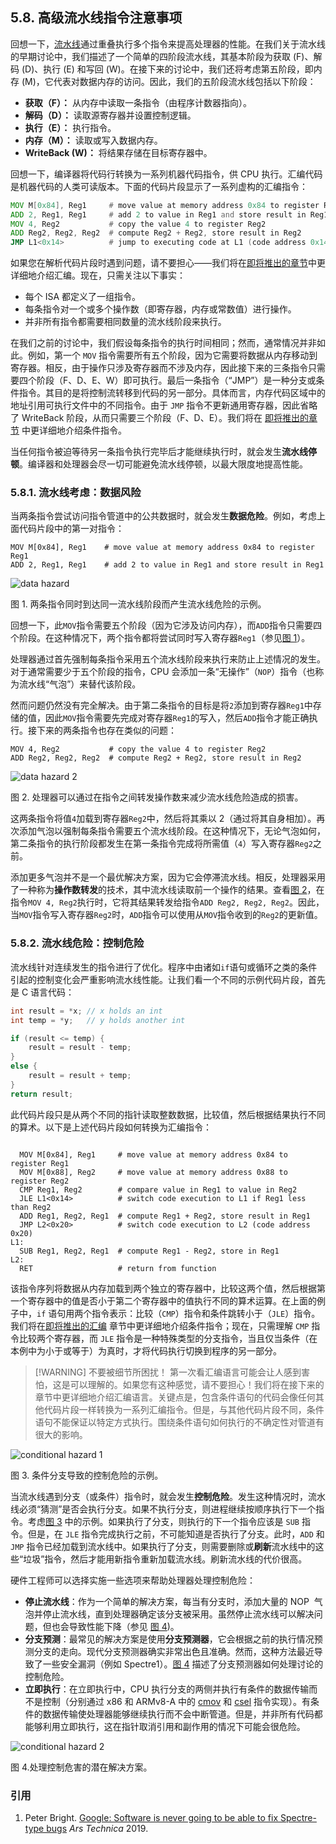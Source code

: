 ## 5.8. 高级流水线指令注意事项

回想一下，[流水线](5.7%20流水线：让%20CPU%20运行得更快.md)通过重叠执行多个指令来提高处理器的性能。在我们关于流水线的早期讨论中，我们描述了一个简单的四阶段流水线，其基本阶段为获取 (F)、解码 (D)、执行 (E) 和写回 (W)。在接下来的讨论中，我们还将考虑第五阶段，即内存 (M)，它代表对数据内存的访问。因此，我们的五阶段流水线包括以下阶段：

- **获取（F）：** 从内存中读取一条指令（由程序计数器指向）。
- **解码（D）：** 读取源寄存器并设置控制逻辑。
- **执行（E）：** 执行指令。
- **内存（M）：** 读取或写入数据内存。
- **WriteBack (W)：** 将结果存储在目标寄存器中。

回想一下，编译器将代码行转换为一系列机器代码指令，供 CPU 执行。汇编代码是机器代码的人类可读版本。下面的代码片段显示了一系列虚构的汇编指令：

```asm
MOV M[0x84], Reg1     # move value at memory address 0x84 to register Reg1
ADD 2, Reg1, Reg1     # add 2 to value in Reg1 and store result in Reg1
MOV 4, Reg2           # copy the value 4 to register Reg2
ADD Reg2, Reg2, Reg2  # compute Reg2 + Reg2, store result in Reg2
JMP L1<0x14>          # jump to executing code at L1 (code address 0x14)
```


如果您在解析代码片段时遇到问题，请不要担心——我们将在[即将推出的章节](https://diveintosystems.org/book/C7-x86_64/index.html#_assembly_chapter)中更详细地介绍汇编。现在，只需关注以下事实：

- 每个 ISA 都定义了一组指令。
- 每条指令对一个或多个操作数（即寄存器，内存或常数值）进行操作。
- 并非所有指令都需要相同数量的流水线阶段来执行。


在我们之前的讨论中，我们假设每条指令的执行时间相同；然而，通常情况并非如此。例如，第一个 `MOV` 指令需要所有五个阶段，因为它需要将数据从内存移动到寄存器。相反，由于操作只涉及寄存器而不涉及内存，因此接下来的三条指令只需要四个阶段（F、D、E、W）即可执行。最后一条指令（“JMP”）是一种分支或条件指令。其目的是将控制流转移到代码的另一部分。具体而言，内存代码区域中的地址引用可执行文件中的不同指令。由于 `JMP` 指令不更新通用寄存器，因此省略了 WriteBack 阶段，从而只需要三个阶段（F、D、E）。我们将在 [即将推出的章节](https://diveintosystems.org/book/C7-x86_64/conditional_control_loops.html#_conditional_control_and_loops) 中更详细地介绍条件指令。

当任何指令被迫等待另一条指令执行完毕后才能继续执行时，就会发生**流水线停顿**。编译器和处理器会尽一切可能避免流水线停顿，以最大限度地提高性能。

### [](https://diveintosystems.org/book/C5-Arch/pipelining_advanced.html#_pipelining_consideration_data_hazards)5.8.1. 流水线考虑：数据风险

当两条指令尝试访问指令管道中的公共数据时，就会发生**数据危险**。例如​​，考虑上面代码片段中的第一对指令：

```
MOV M[0x84], Reg1    # move value at memory address 0x84 to register Reg1
ADD 2, Reg1, Reg1    # add 2 to value in Reg1 and store result in Reg1
```

![data hazard](https://diveintosystems.org/book/C5-Arch/_images/dataHazard1.png)

图 1. 两条指令同时到达同一流水线阶段而产生流水线危险的示例。


回想一下，此`MOV`指令需要五个阶段（因为它涉及访问内存），而`ADD`指令只需要四个阶段。在这种情况下，两个指令都将尝试同时写入寄存器`Reg1`（参见[图 1](https://diveintosystems.org/book/C5-Arch/pipelining_advanced.html#FigDatahazard1)）。

处理器通过首先强制每条指令采用五个流水线阶段来执行来防止上述情况的发生。对于通常需要少于五个阶段的指令，CPU 会添加一条“无操作”（`NOP`）指令（也称为流水线“气泡”）来替代该阶段。

然而问题仍然没有完全解决。由于第二条指令的目标是将`2`添加到寄存器`Reg1`中存储的值，因此`MOV`指令需要先完成对寄存器`Reg1`的写入，然后`ADD`指令才能正确执行。接下来的两条指令也存在类似的问题：

```
MOV 4, Reg2           # copy the value 4 to register Reg2
ADD Reg2, Reg2, Reg2  # compute Reg2 + Reg2, store result in Reg2
```

![data hazard 2](https://diveintosystems.org/book/C5-Arch/_images/dataHazard2.png)

图 2. 处理器可以通过在指令之间转发操作数来减少流水线危险造成的损害。

这两条指令将值`4`加载到寄存器`Reg2`中，然后将其乘以 2（通过将其自身相加）。再次添加气泡以强制每条指令需要五个流水线阶段。在这种情况下，无论气泡如何，第二条指令的执行阶段都发生在第一条指令完成将所需值（`4`）写入寄存器`Reg2`之前。

添加更多气泡并不是一个最优解决方案，因为它会停滞流水线。相反，处理器采用了一种称为**操作数转发**的技术，其中流水线读取前一个操作的结果。查看[图 2](https://diveintosystems.org/book/C5-Arch/pipelining_advanced.html#dataHaz)，在指令`MOV 4, Reg2`执行时，它将其结果转发给指令`ADD Reg2, Reg2, Reg2`。因此，当`MOV`指令写入寄存器`Reg2`时，`ADD`指令可以使用从`MOV`指令收到的`Reg2`的更新值。
### [](https://diveintosystems.org/book/C5-Arch/pipelining_advanced.html#_pipelining_hazards_control_hazards)5.8.2. 流水线危险：控制危险

流水线针对连续发生的指令进行了优化。程序中由诸如`if`语句或循环之类的条件引起的控制变化会严重影响流水线性能。让我们看一个不同的示例代码片段，首先是 C 语言代码：

```c
int result = *x; // x holds an int
int temp = *y;   // y holds another int

if (result <= temp) {
	result = result - temp;
}
else {
	result = result + temp;
}
return result;
```


此代码片段只是从两个不同的指针读取整数数据，比较值，然后根据结果执行不同的算术。以下是上述代码片段如何转换为汇编指令：

```

  MOV M[0x84], Reg1     # move value at memory address 0x84 to register Reg1
  MOV M[0x88], Reg2     # move value at memory address 0x88 to register Reg2
  CMP Reg1, Reg2        # compare value in Reg1 to value in Reg2
  JLE L1<0x14>          # switch code execution to L1 if Reg1 less than Reg2
  ADD Reg1, Reg2, Reg1  # compute Reg1 + Reg2, store result in Reg1
  JMP L2<0x20>          # switch code execution to L2 (code address 0x20)
L1:
  SUB Reg1, Reg2, Reg1  # compute Reg1 - Reg2, store in Reg1
L2:
  RET                   # return from function
```


该指令序列将数据从内存加载到两个独立的寄存器中，比较这两个值，然后根据第一个寄存器中的值是否小于第二个寄存器中的值执行不同的算术运算。在上面的例子中，`if` 语句用两个指令表示：比较（`CMP`）指令和条件跳转小于（`JLE`）指令。我们将在[即将推出的汇编](https://diveintosystems.org/book/C7-x86_64/conditional_control_loops.html#_conditional_control_and_loops) 章节中更详细地介绍条件指令；现在，只需理解 `CMP` 指令比较两个寄存器，而 `JLE` 指令是一种特殊类型的分支指令，当且仅当条件（在本例中为小于或等于）为真时，才将代码执行切换到程序的另一部分。


> [!WARNING] 不要被细节所困扰！
> 第一次看汇编语言可能会让人感到害怕，这是可以理解的。如果您有这种感觉，请不要担心！我们将在接下来的章节中更详细地介绍汇编语言。关键点是，包含条件语句的代码会像任何其他代码片段一样转换为一系列汇编指令。但是，与其他代码片段不同，条件语句不能保证以特定方式执行。围绕条件语句如何执行的不确定性对管道有很大的影响。



![conditional hazard 1](https://diveintosystems.org/book/C5-Arch/_images/controlHazardprb.png)

图 3. 条件分支导致的控制危险的示例。

当流水线遇到分支（或条件）指令时，就会发生**控制危险**。发生这种情况时，流水线必须“猜测”是否会执行分支。如果不执行分支，则进程继续按顺序执行下一个指令。考虑[图 3](https://diveintosystems.org/book/C5-Arch/pipelining_advanced.html#controlhazprob) 中的示例。如果执行了分支，则执行的下一个指令应该是 `SUB` 指令。但是，在 `JLE` 指令完成执行之前，不可能知道是否执行了分支。此时，`ADD` 和 `JMP` 指令已经加载到流水线中。如果执行了分支，则需要删除或**刷新**流水线中的这些“垃圾”指令，然后才能用新指令重新加载流水线。刷新流水线的代价很高。


硬件工程师可以选择实施一些选项来帮助处理器处理控制危险：

- **停止流水线**：作为一个简单的解决方案，每当有分支时，添加大量的 NOP  气泡并停止流水线，直到处理器确定该分支被采用。虽然停止流水线可以解决问题，但也会导致性能下降（参见 [图 4](https://diveintosystems.org/book/C5-Arch/pipelining_advanced.html#controlHaz))。
- **分支预测**：最常见的解决方案是使用**分支预测器**，它会根据之前的执行情况预测分支的走向。现代分支预测器确实非常出色且准确。然而，这种方法最近导致了一些安全漏洞（例如 Spectre1）。[图 4](https://diveintosystems.org/book/C5-Arch/pipelining_advanced.html#controlHaz) 描述了分支预测器如何处理讨论的控制危险。
- **立即执行**：在立即执行中，CPU 执行分支的两侧并执行有条件的数据传输而不是控制（分别通过 x86 和 ARMv8-A 中的 [cmov](https://diveintosystems.org/book/C7-x86_64/if_statements.html#_the_cmov_instructions) 和 [csel](https://diveintosystems.org/book/C9-ARM64/if_statements.html#_the_conditional_select_instruction) 指令实现）。有条件的数据传输使处理器能够继续执行而不会中断管道。但是，并非所有代码都能够利用立即执行，这在指针取消引用和副作用的情况下可能会很危险。

![conditional hazard 2](https://diveintosystems.org/book/C5-Arch/_images/controlHazardsol.png)

图 4.处理控制危害的潜在解决方案。
### 引用

1. Peter Bright. [Google: Software is never going to be able to fix Spectre-type bugs](https://arstechnica.com/gadgets/2019/02/google-software-is-never-going-to-be-able-to-fix-spectre-type-bugs/) _Ars Technica_ 2019.